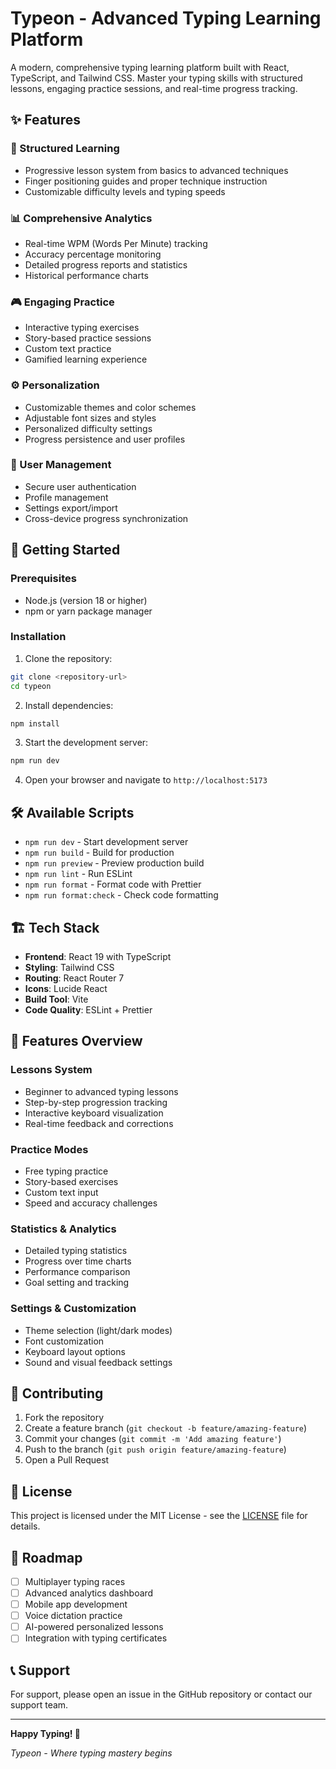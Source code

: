 # Typeon - Advanced Typing Learning Platform

A modern, comprehensive typing learning platform built with React, TypeScript, and Tailwind CSS. Master your typing skills with structured lessons, engaging practice sessions, and real-time progress tracking.

## ✨ Features

### 🎯 Structured Learning

- Progressive lesson system from basics to advanced techniques
- Finger positioning guides and proper technique instruction
- Customizable difficulty levels and typing speeds

### 📊 Comprehensive Analytics

- Real-time WPM (Words Per Minute) tracking
- Accuracy percentage monitoring
- Detailed progress reports and statistics
- Historical performance charts

### 🎮 Engaging Practice

- Interactive typing exercises
- Story-based practice sessions
- Custom text practice
- Gamified learning experience

### ⚙️ Personalization

- Customizable themes and color schemes
- Adjustable font sizes and styles
- Personalized difficulty settings
- Progress persistence and user profiles

### 🔐 User Management

- Secure user authentication
- Profile management
- Settings export/import
- Cross-device progress synchronization

## 🚀 Getting Started

### Prerequisites

- Node.js (version 18 or higher)
- npm or yarn package manager

### Installation

1. Clone the repository:

```bash
git clone <repository-url>
cd typeon
```

2. Install dependencies:

```bash
npm install
```

3. Start the development server:

```bash
npm run dev
```

4. Open your browser and navigate to `http://localhost:5173`

## 🛠️ Available Scripts

- `npm run dev` - Start development server
- `npm run build` - Build for production
- `npm run preview` - Preview production build
- `npm run lint` - Run ESLint
- `npm run format` - Format code with Prettier
- `npm run format:check` - Check code formatting

## 🏗️ Tech Stack

- **Frontend**: React 19 with TypeScript
- **Styling**: Tailwind CSS
- **Routing**: React Router 7
- **Icons**: Lucide React
- **Build Tool**: Vite
- **Code Quality**: ESLint + Prettier

## 📱 Features Overview

### Lessons System

- Beginner to advanced typing lessons
- Step-by-step progression tracking
- Interactive keyboard visualization
- Real-time feedback and corrections

### Practice Modes

- Free typing practice
- Story-based exercises
- Custom text input
- Speed and accuracy challenges

### Statistics & Analytics

- Detailed typing statistics
- Progress over time charts
- Performance comparison
- Goal setting and tracking

### Settings & Customization

- Theme selection (light/dark modes)
- Font customization
- Keyboard layout options
- Sound and visual feedback settings

## 🤝 Contributing

1. Fork the repository
2. Create a feature branch (`git checkout -b feature/amazing-feature`)
3. Commit your changes (`git commit -m 'Add amazing feature'`)
4. Push to the branch (`git push origin feature/amazing-feature`)
5. Open a Pull Request

## 📄 License

This project is licensed under the MIT License - see the [LICENSE](LICENSE) file for details.

## 🎯 Roadmap

- [ ] Multiplayer typing races
- [ ] Advanced analytics dashboard
- [ ] Mobile app development
- [ ] Voice dictation practice
- [ ] AI-powered personalized lessons
- [ ] Integration with typing certificates

## 📞 Support

For support, please open an issue in the GitHub repository or contact our support team.

---

**Happy Typing! 🎉**

*Typeon - Where typing mastery begins*

